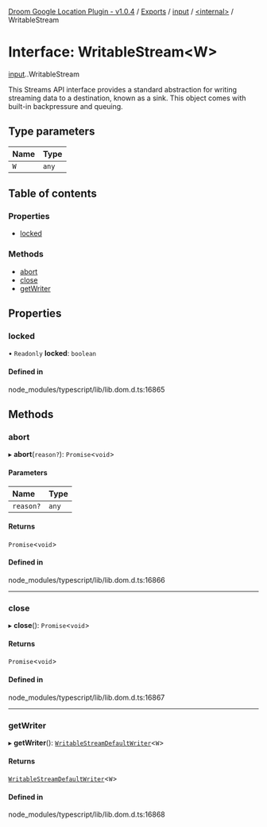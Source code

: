 [Droom Google Location Plugin - v1.0.4](../README.md) / [Exports](../modules.md) / [input](../modules/input.md) / [<internal\>](../modules/input._internal_.md) / WritableStream

# Interface: WritableStream<W\>

[input](../modules/input.md).[<internal>](../modules/input._internal_.md).WritableStream

This Streams API interface provides a standard abstraction for writing streaming data to a destination, known as a sink. This object comes with built-in backpressure and queuing.

## Type parameters

| Name | Type |
| :------ | :------ |
| `W` | `any` |

## Table of contents

### Properties

- [locked](input._internal_.WritableStream.md#locked)

### Methods

- [abort](input._internal_.WritableStream.md#abort)
- [close](input._internal_.WritableStream.md#close)
- [getWriter](input._internal_.WritableStream.md#getwriter)

## Properties

### locked

• `Readonly` **locked**: `boolean`

#### Defined in

node_modules/typescript/lib/lib.dom.d.ts:16865

## Methods

### abort

▸ **abort**(`reason?`): `Promise`<`void`\>

#### Parameters

| Name | Type |
| :------ | :------ |
| `reason?` | `any` |

#### Returns

`Promise`<`void`\>

#### Defined in

node_modules/typescript/lib/lib.dom.d.ts:16866

___

### close

▸ **close**(): `Promise`<`void`\>

#### Returns

`Promise`<`void`\>

#### Defined in

node_modules/typescript/lib/lib.dom.d.ts:16867

___

### getWriter

▸ **getWriter**(): [`WritableStreamDefaultWriter`](../modules/input._internal_.md#writablestreamdefaultwriter)<`W`\>

#### Returns

[`WritableStreamDefaultWriter`](../modules/input._internal_.md#writablestreamdefaultwriter)<`W`\>

#### Defined in

node_modules/typescript/lib/lib.dom.d.ts:16868
